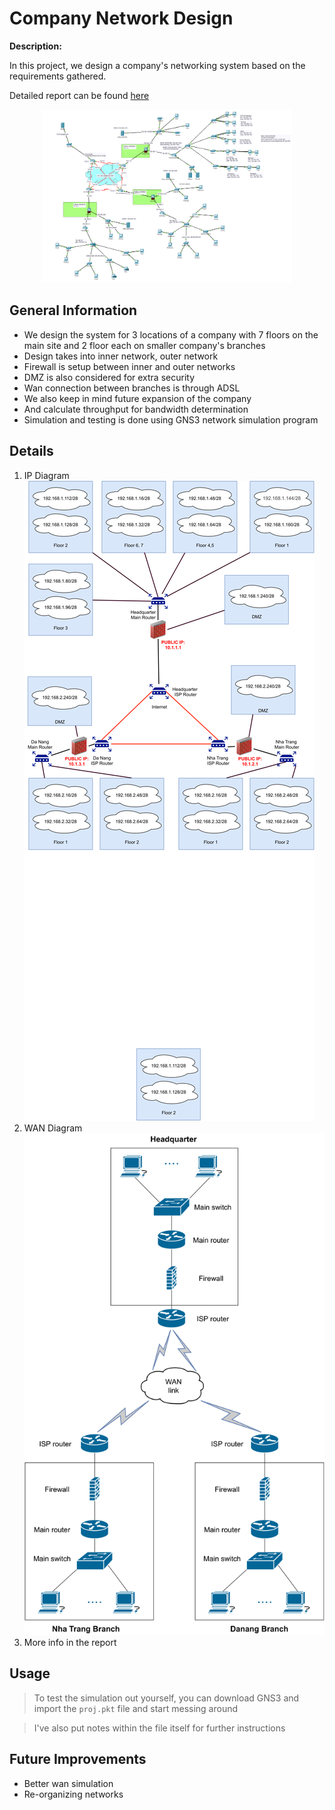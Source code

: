 
# Company Network Design

**Description:**

In this project, we design a company's networking system based on the requirements gathered.

Detailed report can be found [here](https://www.overleaf.com/read/gqyxngzhkhhx)

<p align="center">
    <img src="./doc/logo.png" alt="Icon" width="400">
</p>

## General Information

- We design the system for 3 locations of a company with 7 floors on the main site and 2 floor each on smaller company's branches
- Design takes into inner network, outer network
- Firewall is setup between inner and outer networks
- DMZ is also considered for extra security
- Wan connection between branches is through ADSL
- We also keep in mind future expansion of the company
- And calculate throughput for bandwidth determination
- Simulation and testing is done using GNS3 network simulation program

## Details

1. IP Diagram
   ![Screenshot](./doc/1.1.png)
2. WAN Diagram
   ![Screenshot](./doc/2.1.png)
3. More info in the report

## Usage

> To test the simulation out yourself, you can download GNS3 and import the `proj.pkt` file and start messing around

> I've also put notes within the file itself for further instructions


## Future Improvements

- Better wan simulation
- Re-organizing networks
